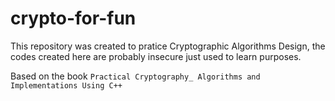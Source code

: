 # crypto-for-fun

This repository was created to pratice Cryptographic Algorithms Design, the codes created here are probably insecure just used to learn purposes.

Based on the book `Practical Cryptography_ Algorithms and Implementations Using C++`
